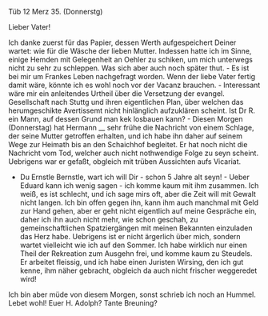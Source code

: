  Tüb 12 Merz 35. (Donnerstg)

Lieber Vater!

Ich danke zuerst für das Papier, dessen Werth aufgespeichert Deiner wartet: wie für die Wäsche der lieben Mutter. Indessen hatte ich im Sinne, einige Hemden mit Gelegenheit an Oehler zu schiken, um mich unterwegs nicht zu sehr zu schleppen. Was sich aber auch noch später thut. - Es ist bei mir um Frankes Leben nachgefragt worden. Wenn der liebe Vater fertig damit wäre, könnte ich es wohl noch vor der Vacanz brauchen. - Interessant wäre mir ein anleitendes Urtheil über die Versetzung der evangel. Gesellschaft nach Stuttg und ihren eigentlichen Plan, über welchen das herumgeschikte Avertissemt nicht hinlänglich aufzuklären scheint. Ist Dr R. ein Mann, auf dessen Grund man kek losbauen kann? - Diesen Morgen (Donnerstag) hat Hermann __ sehr frühe die Nachricht von einem Schlage, der seine Mutter getroffen erhalten, und ich habe ihn daher auf seinem Wege zur Heimath bis an den Schaichhof begleitet. Er hat noch nicht die Nachricht vom Tod, welcher auch nicht nothwendige Folge zu seyn scheint. Uebrigens war er gefaßt, obgleich mit trüben Aussichten aufs Vicariat.

- Du Ernstle Bernstle, wart ich will Dir - schon 5 Jahre alt seyn! - 
Ueber Eduard kann ich wenig sagen - ich komme kaum mit ihm zusammen. Ich weiß, es ist schlecht, und ich sage mirs oft, aber die Zeit will mit Gewalt nicht langen. Ich bin offen gegen ihn, kann ihm auch manchmal mit Geld zur Hand gehen, aber er geht nicht eigentlich auf meine Gespräche ein, daher ich ihn auch nicht mehr, wie schon geschah, zu gemeinschaftlichen Spatziergängen mit meinen Bekannten einzuladen das Herz habe. Uebrigens ist er nicht ärgerlich über mich, sondern wartet vielleicht wie ich auf den Sommer. Ich habe wirklich nur einen Theil der Rekreation zum Ausgehn frei, und komme kaum zu Steudels. Er arbeitet fleissig, und ich habe einen Juristen Wirsing, den ich gut kenne, ihm näher gebracht, obgleich da auch nicht frischer weggeredet wird!

Ich bin aber müde von diesem Morgen, sonst schrieb ich noch an Hummel. Lebet wohl!
 Euer H.
Adolph? Tante Breuning?

